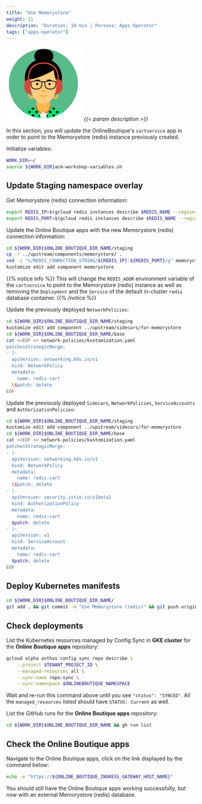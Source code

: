 ```yaml
---
title: "Use Memorystore"
weight: 11
description: "Duration: 10 min | Persona: Apps Operator"
tags: ["apps-operator"]
---
```

![Apps Operator](/images/apps-operator.png)
_{{< param description >}}_

In this section, you will update the OnlineBoutique's `cartservice` app in order to point to the Memorystore (redis) instance previously created.

Initialize variables:
```Bash
WORK_DIR=~/
source ${WORK_DIR}acm-workshop-variables.sh
```

## Update Staging namespace overlay

Get Memorystore (redis) connection information:
```Bash
export REDIS_IP=$(gcloud redis instances describe $REDIS_NAME --region=$GKE_LOCATION --project=$TENANT_PROJECT_ID --format='get(host)')
export REDIS_PORT=$(gcloud redis instances describe $REDIS_NAME --region=$GKE_LOCATION --project=$TENANT_PROJECT_ID --format='get(port)')
```

Update the Online Boutique apps with the new Memorystore (redis) connection information:
```Bash
cd ${WORK_DIR}$ONLINE_BOUTIQUE_DIR_NAME/staging
cp -r ../upstream/components/memorystore/ .
sed -i "s/REDIS_CONNECTION_STRING/${REDIS_IP}:${REDIS_PORT}/g" memorystore/kustomization.yaml
kustomize edit add component memorystore
```
{{% notice info %}}
This will change the `REDIS_ADDR` environment variable of the `cartservice` to point to the Memorystore (redis) instance as well as removing the `Deployment` and the `Service` of the default in-cluster `redis` database container.
{{% /notice %}}

Update the previously deployed `NetworkPolicies`:
```Bash
cd ${WORK_DIR}$ONLINE_BOUTIQUE_DIR_NAME/staging
kustomize edit add component ../upstream/sidecars/for-memorystore
cd ${WORK_DIR}$ONLINE_BOUTIQUE_DIR_NAME/base
cat <<EOF >> network-policies/kustomization.yaml
patchesStrategicMerge:
- |-
  apiVersion: networking.k8s.io/v1
  kind: NetworkPolicy
  metadata:
    name: redis-cart
  \$patch: delete
EOF
```

Update the previously deployed `Sidecars`, `NetworkPolicies`, `ServiceAccounts` and `AuthorizationPolicies`:
```Bash
cd ${WORK_DIR}$ONLINE_BOUTIQUE_DIR_NAME/staging
kustomize edit add component ../upstream/sidecars/for-memorystore
cd ${WORK_DIR}$ONLINE_BOUTIQUE_DIR_NAME/base
cat <<EOF >> network-policies/kustomization.yaml
patchesStrategicMerge:
- |-
  apiVersion: networking.k8s.io/v1
  kind: NetworkPolicy
  metadata:
    name: redis-cart
  \$patch: delete
- |-
  apiVersion: security.istio.io/v1beta1
  kind: AuthorizationPolicy
  metadata:
    name: redis-cart
  $patch: delete
- |-
  apiVersion: v1
  kind: ServiceAccount
  metadata:
    name: redis-cart
  $patch: delete
EOF
```

## Deploy Kubernetes manifests

```Bash
cd ${WORK_DIR}$ONLINE_BOUTIQUE_DIR_NAME/
git add . && git commit -m "Use Memorystore (redis)" && git push origin main
```

## Check deployments

List the Kubernetes resources managed by Config Sync in **GKE cluster** for the **Online Boutique apps** repository:
```Bash
gcloud alpha anthos config sync repo describe \
    --project $TENANT_PROJECT_ID \
    --managed-resources all \
    --sync-name repo-sync \
    --sync-namespace $ONLINEBOUTIQUE_NAMESPACE
```
Wait and re-run this command above until you see `"status": "SYNCED"`. All the `managed_resources` listed should have `STATUS: Current` as well.

List the GitHub runs for the **Online Boutique apps** repository:
```Bash
cd ${WORK_DIR}$ONLINE_BOUTIQUE_DIR_NAME && gh run list
```

## Check the Online Boutique apps

Navigate to the Online Boutique apps, click on the link displayed by the command below:
```Bash
echo -e "https://${ONLINE_BOUTIQUE_INGRESS_GATEWAY_HOST_NAME}"
```

You should still have the Online Boutique apps working successfully, but now with an external Memorystore (redis) database.